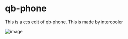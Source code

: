# qb-phone
This is a ccs edit of qb-phone. This is made by intercooler


![image](https://user-images.githubusercontent.com/129444963/228956425-51154054-a263-4d41-9dc4-5fcb84c4b26c.png)
